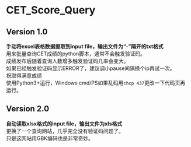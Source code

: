 # CET_Score_Query

## Version 1.0

**手动将excel表格数据提取到input file，输出文件为“-”隔开的txt格式</br>**
用来批量查询CET成绩的python脚本，通常不会触发验证码。</br>
成绩发布后随着查询人数增多触发验证码几率会变大。</br>
如果已经触发验证码显示ERROR了，建议调小pause间隔换个ip再试一次。</br>
祝取得满意成绩</br>
使用Python3+运行，Windows cmd/PS如果乱码用`chcp 437`更改一下代码页再运行。

## Version 2.0

**自动读取xlsx格式的input file，输出文件为xls格式</br>**
更换了一个查询网站，几乎完全没有验证码问题了。</br>
只是这网站用GBK编码也是非常奇妙。</br>
